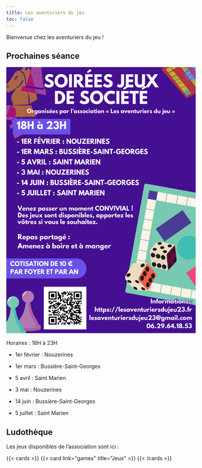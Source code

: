 ```yaml
---
title: Les aventuriers du jeu
toc: false
---
```


Bienvenue chez les aventuriers du jeu !

## Prochaines séance

![portrait](2025-02-to-2025-08.png)

Horaires : 18H à 23H

- 1er février : Nouzerines

- 1er mars : Bussière-Saint-Georges

- 5 avril : Saint Marien

- 3 mai : Nouzerines

- 14 juin : Bussière-Saint-Georges
  
- 5 juillet : Saint Marien

## Ludothèque

Les jeux disponibles de l’association sont ici :



{{< cards >}}
  {{< card link="games" title="Jeux" >}}
{{< /cards >}}
